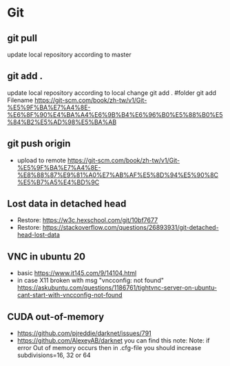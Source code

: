 # Git

## git pull
  update local repository according to master
## git add .
  update local repository according to local change
  git add . #folder
  git add Filename 
  https://git-scm.com/book/zh-tw/v1/Git-%E5%9F%BA%E7%A4%8E-%E6%8F%90%E4%BA%A4%E6%9B%B4%E6%96%B0%E5%88%B0%E5%84%B2%E5%AD%98%E5%BA%AB
## git push origin
  - upload to remote https://git-scm.com/book/zh-tw/v1/Git-%E5%9F%BA%E7%A4%8E-%E8%88%87%E9%81%A0%E7%AB%AF%E5%8D%94%E5%90%8C%E5%B7%A5%E4%BD%9C


## Lost data in detached head
  - Restore: https://w3c.hexschool.com/git/10bf7677
  - Restore: https://stackoverflow.com/questions/26893931/git-detached-head-lost-data


## VNC in ubuntu 20

  - basic https://www.it145.com/9/14104.html 
  - in case X11 broken with msg "vncconfig: not found" https://askubuntu.com/questions/1186761/tightvnc-server-on-ubuntu-cant-start-with-vncconfig-not-found 

## CUDA out-of-memory
  - https://github.com/pjreddie/darknet/issues/791 
  - https://github.com/AlexeyAB/darknet you can find this note: Note: if error Out of memory occurs then in .cfg-file you should increase subdivisions=16, 32 or 64

